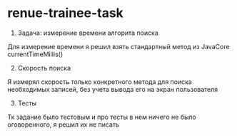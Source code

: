 # renue-trainee-task

1. Задача: измерение времени алгорита поиска
    
Для измерение времени я решил взять стандартный метод из JavaCore
currentTimeMillis()

2. Скорость поиска

Я измерял скорость только конкретного метода для поиска необходимых записей,
без учета вывода его на экран пользователя

3. Тесты

Тк задание было тестовым и про тесты в нем ничего не было оговоренного, я решил их не писать
